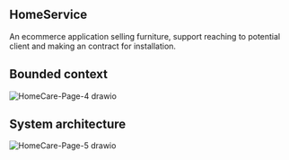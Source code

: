 ## HomeService
An ecommerce application selling furniture, support reaching to potential client and making an contract for installation.
## Bounded context
![HomeCare-Page-4 drawio](https://github.com/LeRon1605/homeservice-microservice/assets/78067510/faf5cd2b-3c14-48ee-b405-c67634e8264c)
## System architecture
![HomeCare-Page-5 drawio](https://github.com/LeRon1605/homeservice-microservice/assets/78067510/a5ba3cf5-fbcc-4ef4-a773-3ca1646e1978)
